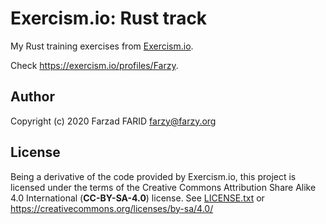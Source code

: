 # Exercism.io: Rust track

My Rust training exercises from [Exercism.io](https://exercism.io).

Check https://exercism.io/profiles/Farzy.

## Author

Copyright (c) 2020 Farzad FARID <farzy@farzy.org>

## License

Being a derivative of the code provided by Exercism.io, this project is licensed under the terms of the Creative Commons Attribution Share Alike 4.0 International (**CC-BY-SA-4.0**) license. 
See [LICENSE.txt](LICENSE.txt) or https://creativecommons.org/licenses/by-sa/4.0/

